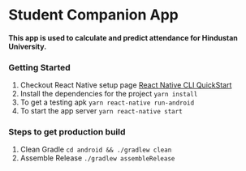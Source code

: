 # Student Companion App

#### This app is used to calculate and predict attendance for Hindustan University.


### Getting Started
1. Checkout React Native setup page [React Native CLI QuickStart](https://reactnative.dev/docs/environment-setup)
2. Install the dependencies for the project `yarn install`
3. To get a testing apk `yarn react-native run-android`
4. To start the app server `yarn react-native start`

### Steps to get production build
1. Clean Gradle `cd android && ./gradlew clean`
2. Assemble Release `./gradlew assembleRelease`
